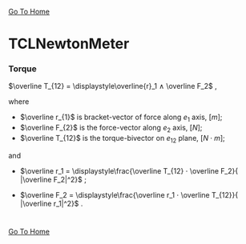 [Go To Home](https://github.com/melchiorrecaruso/ADimPas)

# TCLNewtonMeter

### Torque

$\overline T_{12} = \displaystyle\overline{r}_1 ∧ \overline F_2$ , 

where 

- $\overline r_{1}$ is bracket-vector of force along $e_{1}$ axis, $[m]$;
- $\overline F_{2}$ is the force-vector along $e_{2}$ axis, $[N]$;
- $\overline T_{12}$ is the torque-bivector on $e_{12}$ plane, $[N⋅m]$;

and

- $\overline r_1 = \displaystyle\frac{\overline T_{12} ⋅ \overline F_2}{ |\overline F_2|^2}$ ;

- $\overline F_2 = \displaystyle\frac{\overline r_1 ⋅ \overline T_{12}}{ |\overline r_1|^2}$ .

#
[Go To Home](https://github.com/melchiorrecaruso/ADimPas)